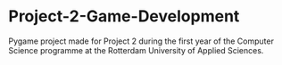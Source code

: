 # Project-2-Game-Development

Pygame project made for Project 2 during the first year of the Computer Science programme at the Rotterdam University of Applied Sciences.
